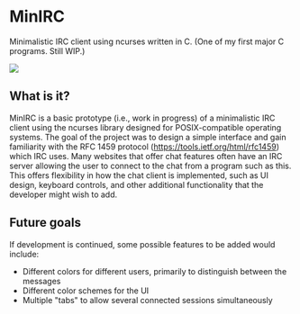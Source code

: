 # MinIRC
 Minimalistic IRC client using ncurses written in C. (One of my first major C programs. Still WIP.)

![](https://i.gyazo.com/781b1b70c41df7652e1261ec841755a3.gif)

## What is it?
MinIRC is a basic prototype (i.e., work in progress) of a minimalistic IRC client using the ncurses library designed for POSIX-compatible operating systems. The goal of the project was to design a simple interface and gain familiarity with the RFC 1459 protocol (https://tools.ietf.org/html/rfc1459) which IRC uses. Many websites that offer chat features often have an IRC server allowing the user to connect to the chat from a program such as this. This offers flexibility in how the chat client is implemented, such as UI design, keyboard controls, and other additional functionality that the developer might wish to add.

## Future goals
If development is continued, some possible features to be added would include:
* Different colors for different users, primarily to distinguish between the messages
* Different color schemes for the UI
* Multiple "tabs" to allow several connected sessions simultaneously
